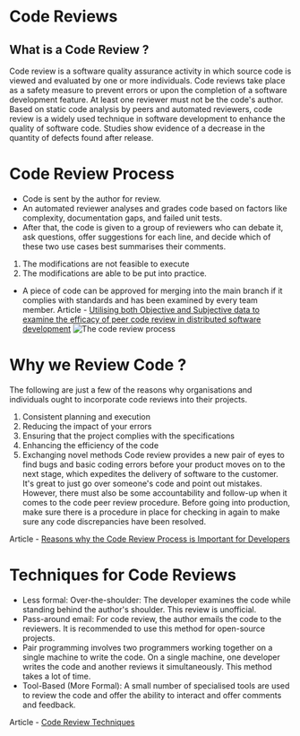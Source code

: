 
# Code Reviews 
## What is a Code Review ? 
Code review is a software quality assurance activity in which source code is viewed and evaluated by one or more individuals. Code reviews take place as a safety measure to prevent errors or upon the completion of a software development feature. At least one reviewer must not be the code's author. Based on static code analysis by peers and automated reviewers, code review is a widely used technique in software development to enhance the quality of software code. Studies show evidence of a decrease in the quantity of defects found after release.
# Code Review Process
- Code is sent by the author for review.
- An automated reviewer analyses and grades code based on factors like complexity, documentation gaps, and failed unit tests.
- After that, the code is given to a group of reviewers who can debate it, ask questions, offer suggestions for each line, and decide which of these two use cases best summarises their comments.

1. The modifications are not feasible to execute
2. The modifications are able to be put into practice.
- A piece of code can be approved for merging into the main branch if it complies with standards and has been examined by every team member.
Article - [Utilising both Objective and Subjective data to examine the efficacy of peer code review in distributed software development](https://jserd.springeropen.com/articles/10.1186/s40411-018-0058-0)
![The code review process](https://browserstack.wpenginepowered.com/wp-content/uploads/2023/09/Code-Review-Process.png)
# Why we Review Code ? 
The following are just a few of the reasons why organisations and individuals ought to incorporate code reviews into their projects.

1. Consistent planning and execution
2. Reducing the impact of your errors
3. Ensuring that the project complies with the specifications
4. Enhancing the efficiency of the code
5. Exchanging novel methods
Code review provides a new pair of eyes to find bugs and basic coding errors before your product moves on to the next stage, which expedites the delivery of software to the customer. It's great to just go over someone's code and point out mistakes. However, there must also be some accountability and follow-up when it comes to the code peer review procedure. Before going into production, make sure there is a procedure in place for checking in again to make sure any code discrepancies have been resolved.

Article - [Reasons why the Code Review Process is Important for Developers](https://www.brightspot.com/cms-resources/technology-insights/5-reasons-why-the-code-review-process-is-critical-for-developers#:~:text=Code%20review%20helps%20give%20a,and%20identifying%20errors%20is%20great)  

# Techniques for Code Reviews
- Less formal: Over-the-shoulder: The developer examines the code while standing behind the author's shoulder. This review is unofficial.
- Pass-around email: For code review, the author emails the code to the reviewers. It is recommended to use this method for open-source projects.
- Pair programming involves two programmers working together on a single machine to write the code. On a single machine, one developer writes the code and another reviews it simultaneously. This method takes a lot of time.
- Tool-Based (More Formal): A small number of specialised tools are used to review the code and offer the ability to interact and offer comments and feedback.

Article - [Code Review Techniques](https://blog.stackademic.com/code-review-software-engineering-bedff59f5a16)




